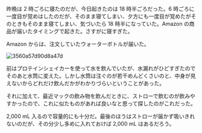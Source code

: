昨晩は 2 時ごろに寝たのだが、今日起きたのは 18 時半ごろだった。6 時ごろに一度目が覚めはしたのだが、そのまま寝てしまい、夕方にも一度目が覚めたがそのときもそのまま寝てしまい、気づいたら 18 時半になっていた。Amazon の商品が届いたタイミングで起きた。さすがに寝すぎた。

Amazon からは、注文していたウォーターボトルが届いた。

![3560a57d90d8a47d](https://noraworld.github.io/box-bulbasaur/2020/05/3560a57d90d8a47d.jpg)

前はプロテインシェイカーを使って水を飲んでいたが、水漏れがひどすぎたのでそのあと水筒に変えた。しかし水筒は注ぐのが若干めんどくさいのと、中身が見えないからどれだけ飲んだかがわかりづらいということがあった。

それに加えて、最近マックの飲み物を飲んだときに、ストローで飲むのが飲みやすかったので、これに似たものがあれば良いなと思って探したのがこれだった。

2,000 mL 入るので容量的にも十分だ。最後のほうはストローが届かず吸いきれないのだが、その分少し多めに入れておけば 2,000 mL はあるだろう。
